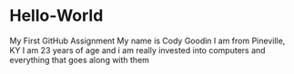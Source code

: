 # Hello-World
My First GitHub Assignment 
My name is Cody Goodin
I am from Pineville, KY
I am 23 years of age and i am really invested into computers and everything that goes along with them 
